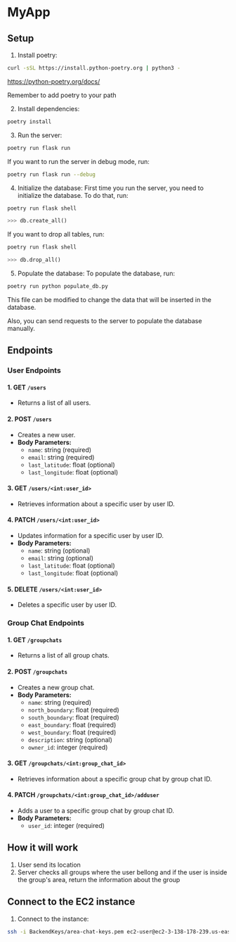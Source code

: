 # MyApp
## Setup
1. Install poetry:
```bash
curl -sSL https://install.python-poetry.org | python3 -
```
https://python-poetry.org/docs/

Remember to add poetry to your path

2. Install dependencies:
```bash
poetry install
```

3. Run the server:
```bash
poetry run flask run
```
If you want to run the server in debug mode, run:
```bash
poetry run flask run --debug
```

4. Initialize the database:
First time you run the server, you need to initialize the database. To do that, run:
```bash
poetry run flask shell
```
```python
>>> db.create_all()
```

If you want to drop all tables, run:
```bash
poetry run flask shell
```
```python
>>> db.drop_all()
```

5. Populate the database:
To populate the database, run:
```bash
poetry run python populate_db.py
```

This file can be modified to change the data that will be inserted in the database.

Also, you can send requests to the server to populate the database manually.

## Endpoints

### User Endpoints

#### 1. **GET** `/users`

- Returns a list of all users.
  
#### 2. **POST** `/users`

- Creates a new user.
- **Body Parameters:**
  - `name`: string (required)
  - `email`: string (required)
  - `last_latitude`: float (optional)
  - `last_longitude`: float (optional)

#### 3. **GET** `/users/<int:user_id>`

- Retrieves information about a specific user by user ID.
  
#### 4. **PATCH** `/users/<int:user_id>`

- Updates information for a specific user by user ID.
- **Body Parameters:**
  - `name`: string (optional)
  - `email`: string (optional)
  - `last_latitude`: float (optional)
  - `last_longitude`: float (optional)

#### 5. **DELETE** `/users/<int:user_id>`

- Deletes a specific user by user ID.

### Group Chat Endpoints

#### 1. **GET** `/groupchats`

- Returns a list of all group chats.
  
#### 2. **POST** `/groupchats`

- Creates a new group chat.
- **Body Parameters:**
  - `name`: string (required)
  - `north_boundary`: float (required)
  - `south_boundary`: float (required)
  - `east_boundary`: float (required)
  - `west_boundary`: float (required)
  - `description`: string (optional)
  - `owner_id`: integer (required)

#### 3. **GET** `/groupchats/<int:group_chat_id>`

- Retrieves information about a specific group chat by group chat ID.

#### 4. **PATCH** `/groupchats/<int:group_chat_id>/adduser`

- Adds a user to a specific group chat by group chat ID.
- **Body Parameters:**
  - `user_id`: integer (required)

## How it will work
1. User send its location
2. Server checks all groups where the user bellong and if the user is inside the group's area, return the information about the group

## Connect to the EC2 instance
1. Connect to the instance:
```bash
ssh -i BackendKeys/area-chat-keys.pem ec2-user@ec2-3-138-178-239.us-east-2.compute.amazonaws.com
``` 